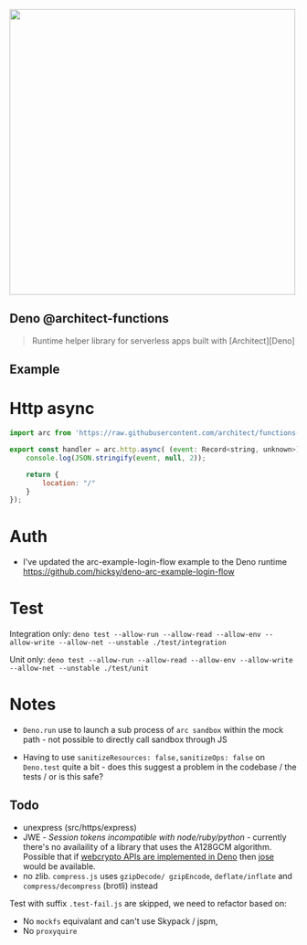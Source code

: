 [<img src="https://s3-us-west-2.amazonaws.com/arc.codes/architect-logo-500b@2x.png" width=500>](https://www.npmjs.com/package/@architect/functions)

## Deno @architect-functions

> Runtime helper library for serverless apps built with [Architect][Deno]

## Example

# Http async

```javascript
import arc from 'https://raw.githubusercontent.com/architect/functions-deno/main/src/index.js'

export const handler = arc.http.async( (event: Record<string, unknown>) => {
    console.log(JSON.stringify(event, null, 2));

    return {
        location: "/"
    }
});

```
# Auth
- I've updated the arc-example-login-flow example to the Deno runtime 
https://github.com/hicksy/deno-arc-example-login-flow


# Test

Integration only:
`deno test --allow-run --allow-read --allow-env --allow-write --allow-net --unstable ./test/integration`

Unit only:
`deno test --allow-run --allow-read --allow-env --allow-write --allow-net --unstable ./test/unit`


# Notes

- `Deno.run` use to launch a sub process of `arc sandbox` within the mock path - not possible to directly call sandbox through JS 

- Having to use `sanitizeResources: false,sanitizeOps: false` on `Deno.test` quite a bit - does this suggest a problem in the codebase / the tests / or is this safe?

## Todo
- unexpress (src/https/express)
- JWE - *_Session tokens incompatible with node/ruby/python_* - currently there's no availaility of a library that uses the A128GCM algorithm. Possible that if [webcrypto APIs are implemented in Deno](https://github.com/denoland/deno/issues/1891) then [jose](https://github.com/panva/jose) would be available. 
- no zlib. `compress.js` uses `gzipDecode/ gzipEncode`, `deflate/inflate` and `compress/decompress` (brotli) instead

Test with suffix `.test-fail.js` are skipped, we need to refactor based on:
- No `mockfs` equivalant and can't use Skypack / jspm,
- No `proxyquire`

